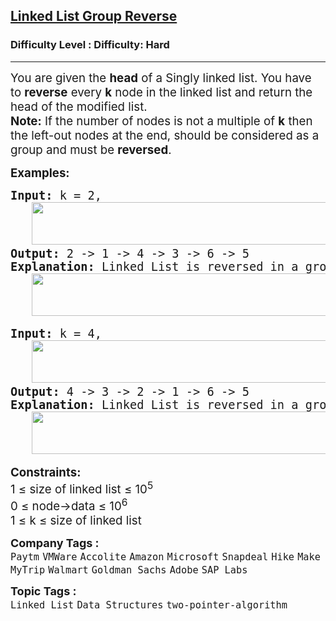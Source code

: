 <h2><a href="https://www.geeksforgeeks.org/problems/reverse-a-linked-list-in-groups-of-given-size/0">Linked List Group Reverse</a></h2><h3>Difficulty Level : Difficulty: Hard</h3><hr><div class="problems_problem_content__Xm_eO"><p><span style="font-size: 14pt;">You are given the&nbsp;<strong>head</strong>&nbsp;of a Singly linked list. You have to&nbsp;<strong>reverse</strong>&nbsp;every&nbsp;<strong>k</strong>&nbsp;node in the linked list and return the head of the modified list.<br></span><span style="font-size: 14pt;"><strong>Note:</strong>&nbsp;If the number of nodes is not a multiple of&nbsp;<strong>k</strong>&nbsp;then the left-out nodes at the end, should be considered as a group and must be&nbsp;<strong>reversed</strong>.</span></p>
<p><span style="font-size: 14pt;"><strong>Examples:</strong></span></p>
<pre><span style="font-size: 14pt;"><strong>Input: </strong>k = 2,<br> &nbsp; <img src="https://media.geeksforgeeks.org/img-practice/prod/addEditProblem/908192/Web/Other/blobid0_1756125226.webp" width="589" height="68"><br><strong>Output: </strong>2 -&gt; 1 -&gt; 4 -&gt; 3 -&gt; 6 -&gt; 5<br><strong>Explanation:</strong> Linked List is reversed in a group of size k = 2.<br>   <img src="https://media.geeksforgeeks.org/img-practice/prod/addEditProblem/908192/Web/Other/blobid1_1756125284.webp" width="589" height="68"></span></pre>
<pre><span style="font-size: 14pt;"><strong>Input: </strong>k = 4,<br> &nbsp; <img src="https://media.geeksforgeeks.org/img-practice/prod/addEditProblem/908192/Web/Other/blobid2_1756125400.webp" width="589" height="68"><br><strong>Output: </strong>4 -&gt; 3 -&gt; 2 -&gt; 1 -&gt; 6 -&gt; 5<br><strong>Explanation: </strong>Linked List is reversed in a group of size k = 4.<br>   <img src="https://media.geeksforgeeks.org/img-practice/prod/addEditProblem/908192/Web/Other/blobid3_1756125453.webp" width="591" height="68"></span></pre>
<div><span style="font-size: 14pt;"><strong>Constraints:</strong></span></div>
<div><span style="font-size: 14pt;">1 ≤ size of linked list ≤ 10<sup>5</sup></span></div>
<div><span style="font-size: 14pt;">0 ≤ node-&gt;data ≤ 10<sup>6</sup></span><br><span style="font-size: 14pt;">1 ≤ k ≤&nbsp;size of linked list&nbsp;</span></div></div><p><span style=font-size:18px><strong>Company Tags : </strong><br><code>Paytm</code>&nbsp;<code>VMWare</code>&nbsp;<code>Accolite</code>&nbsp;<code>Amazon</code>&nbsp;<code>Microsoft</code>&nbsp;<code>Snapdeal</code>&nbsp;<code>Hike</code>&nbsp;<code>MakeMyTrip</code>&nbsp;<code>Walmart</code>&nbsp;<code>Goldman Sachs</code>&nbsp;<code>Adobe</code>&nbsp;<code>SAP Labs</code>&nbsp;<br><p><span style=font-size:18px><strong>Topic Tags : </strong><br><code>Linked List</code>&nbsp;<code>Data Structures</code>&nbsp;<code>two-pointer-algorithm</code>&nbsp;